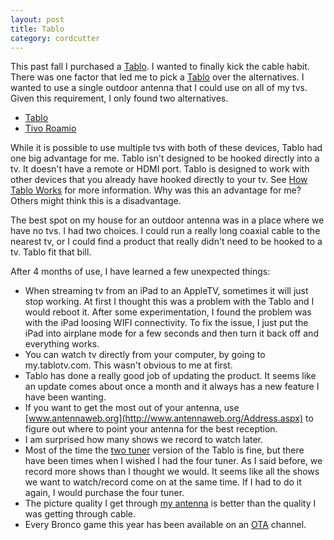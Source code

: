 ```yaml
---
layout: post
title: Tablo
category: cordcutter
---
```


This past fall I purchased a [Tablo](https://www.tablotv.com/). I wanted to finally kick the cable habit. There was one factor that led me to pick a [Tablo](https://tablotv.com) over the alternatives. I wanted to use a single outdoor antenna that I could use on all of my tvs. Given this requirement, I only found two alternatives.

* [Tablo](https://www.tablotv.com/)
* [Tivo Roamio](https://www.tivo.com/discover/antenna)

While it is possible to use multiple tvs with both of these devices, Tablo had one big advantage for me. Tablo isn't designed to be hooked directly into a tv. It doesn't have a remote or HDMI port. Tablo is designed to work with other devices that you already have hooked directly to your tv.  See [How Tablo Works](https://www.tablotv.com/how-tablo-works/) for more information. Why was this an advantage for me? Others might think this is a disadvantage.

The best spot on my house for an outdoor antenna was in a place where we have no tvs. I had two choices. I could run a really long coaxial cable to the nearest tv, or I could find a product that really didn't need to be hooked to a tv. Tablo fit that bill.

After 4 months of use, I have learned a few unexpected things:

* When streaming tv from an iPad to an AppleTV, sometimes it will just stop working. At first I thought this was a problem with the Tablo and I would reboot it. After some experimentation, I found the problem was with the iPad loosing WIFI connectivity. To fix the issue, I just put the iPad into airplane mode for a few seconds and then turn it back off and everything works.
* You can watch tv directly from your computer, by going to my.tablotv.com. This wasn't obvious to me at first.
* Tablo has done a really good job of updating the product. It seems like an update comes about once a month and it always has a new feature I have been wanting.
* If you want to get the most out of your antenna, use [www.antennaweb.org](http://www.antennaweb.org/Address.aspx) to figure out where to point your antenna for the best reception.
* I am surprised how many shows we record to watch later.
* Most of the time the [two tuner](http://amzn.com/B00MXUDD0O) version of the Tablo is fine, but there have been times when I wished I had the four tuner. As I said before, we record more shows than I thought we would. It seems like all the shows we want to watch/record come on at the same time. If I had to do it again, I would purchase the four tuner.
* The picture quality I get through [my antenna](http://amzn.com/B0024R4B5C) is better than the quality I was getting through cable.
* Every Bronco game this year has been available on an [OTA](http://en.wikipedia.org/wiki/Over-the-air_programming) channel.

